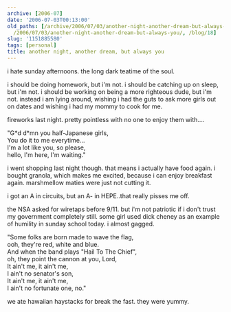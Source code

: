 ```yaml
---
archive: [2006-07]
date: '2006-07-03T00:13:00'
old_paths: [/archive/2006/07/03/another-night-another-dream-but-always-you.html, /wp/2006/07/03/another-night-another-dream-but-always-you/,
  /2006/07/03/another-night-another-dream-but-always-you/, /blog/18]
slug: '1151885580'
tags: [personal]
title: another night, another dream, but always you
---
```


i hate sunday afternoons. the long dark teatime of the soul.

i should be doing homework, but i'm not. i should be catching up on sleep,
but i'm not. i should be working on being a more righteous dude, but i'm
not. instead i am lying around, wishing i had the guts to ask more girls
out on dates and wishing i had my mommy to cook for me.

fireworks last night. pretty pointless with no one to enjoy them with....

"G\*d d\*mn you half-Japanese girls,  
You do it to me everytime...  
I'm a lot like you, so please,  
hello, I'm here, I'm waiting."  

i went shopping last night though. that means i actually have food again.
i bought granola, which makes me excited, because i can enjoy breakfast
again. marshmellow maties were just not cutting it.

i got an A in circuits, but an A- in HEPE..that really pisses me off.

the NSA asked for wiretaps before 9/11. but i'm not patriotic if i don't
trust my government completely still. some girl used dick cheney as an
example of humility in sunday school today. i almost gagged.

"Some folks are born made to wave the flag,  
ooh, they're red, white and blue.  
And when the band plays "Hail To The Chief",  
oh, they point the cannon at you, Lord,  
It ain't me, it ain't me,  
I ain't no senator's son,  
It ain't me, it ain't me,  
I ain't no fortunate one, no."  

we ate hawaiian haystacks for break the fast. they were yummy.

